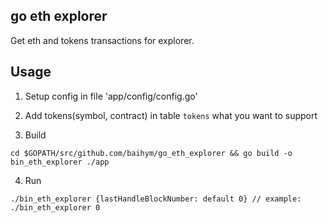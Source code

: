## go eth explorer

Get eth and tokens transactions for explorer.

## Usage

1. Setup config in file 'app/config/config.go'

2. Add tokens(symbol, contract) in table `tokens` what you want to support

3. Build

```
cd $GOPATH/src/github.com/baihym/go_eth_explorer && go build -o bin_eth_explorer ./app
```

4. Run

```
./bin_eth_explorer {lastHandleBlockNumber: default 0} // example: ./bin_eth_explorer 0
```